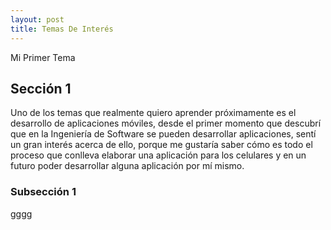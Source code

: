 ```yaml
---
layout: post
title: Temas De Interés
---
```


 Mi Primer Tema
 
## Sección 1

Uno de los temas que realmente quiero aprender próximamente es el desarrollo de aplicaciones móviles, desde el primer momento que descubrí que en la Ingeniería de Software se pueden desarrollar aplicaciones, sentí un gran interés acerca de ello, porque me gustaría saber cómo es todo el proceso que conlleva elaborar una aplicación para los celulares y en un futuro poder desarrollar alguna aplicación por mí mismo.

### Subsección 1

gggg
